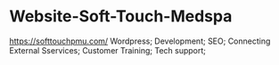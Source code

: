 # Website-Soft-Touch-Medspa
https://softtouchpmu.com/
Wordpress;
Development;
SEO;
Connecting External Sservices;
Customer Training;
Tech support;

